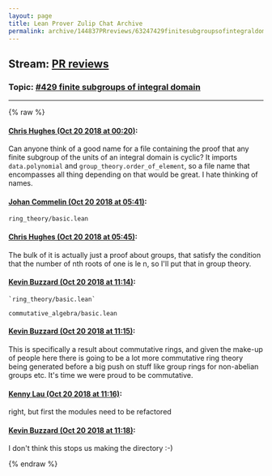 ```yaml
---
layout: page
title: Lean Prover Zulip Chat Archive 
permalink: archive/144837PRreviews/63247429finitesubgroupsofintegraldomain.html
---
```


## Stream: [PR reviews](index.html)
### Topic: [#429 finite subgroups of integral domain](63247429finitesubgroupsofintegraldomain.html)

---


{% raw %}
#### [ Chris Hughes (Oct 20 2018 at 00:20)](https://leanprover.zulipchat.com/#narrow/stream/144837-PR%20reviews/topic/%23429%20finite%20subgroups%20of%20integral%20domain/near/136142678):
Can anyone think of a good name for a file containing the proof that any finite subgroup of the units of an integral domain is cyclic? It imports `data.polynomial` and `group_theory.order_of_element`, so a file name that encompasses all thing depending on that would be great. I hate thinking of names.

#### [ Johan Commelin (Oct 20 2018 at 05:41)](https://leanprover.zulipchat.com/#narrow/stream/144837-PR%20reviews/topic/%23429%20finite%20subgroups%20of%20integral%20domain/near/136152756):
`ring_theory/basic.lean`

#### [ Chris Hughes (Oct 20 2018 at 05:45)](https://leanprover.zulipchat.com/#narrow/stream/144837-PR%20reviews/topic/%23429%20finite%20subgroups%20of%20integral%20domain/near/136152859):
The bulk of it is actually just a proof about groups, that satisfy the condition that the number of nth roots of one is le n, so I'll put that in group theory.

#### [ Kevin Buzzard (Oct 20 2018 at 11:14)](https://leanprover.zulipchat.com/#narrow/stream/144837-PR%20reviews/topic/%23429%20finite%20subgroups%20of%20integral%20domain/near/136161594):
```quote
`ring_theory/basic.lean`
```
`commutative_algebra/basic.lean`

#### [ Kevin Buzzard (Oct 20 2018 at 11:15)](https://leanprover.zulipchat.com/#narrow/stream/144837-PR%20reviews/topic/%23429%20finite%20subgroups%20of%20integral%20domain/near/136161606):
This is specifically a result about commutative rings, and given the make-up of people here there is going to be a lot more commutative ring theory being generated before a big push on stuff like group rings for non-abelian groups etc. It's time we were proud to be commutative.

#### [ Kenny Lau (Oct 20 2018 at 11:16)](https://leanprover.zulipchat.com/#narrow/stream/144837-PR%20reviews/topic/%23429%20finite%20subgroups%20of%20integral%20domain/near/136161647):
right, but first the modules need to be refactored

#### [ Kevin Buzzard (Oct 20 2018 at 11:18)](https://leanprover.zulipchat.com/#narrow/stream/144837-PR%20reviews/topic/%23429%20finite%20subgroups%20of%20integral%20domain/near/136161690):
I don't think this stops us making the directory :-)


{% endraw %}
